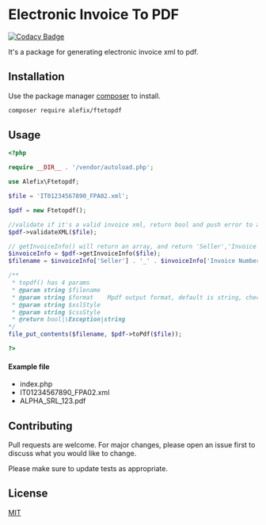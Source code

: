 # Electronic Invoice To PDF

[![Codacy Badge](https://api.codacy.com/project/badge/Grade/00af30382345413dbe6abde5cba06765)](https://app.codacy.com/app/hirale/ftetopdf?utm_source=github.com&utm_medium=referral&utm_content=hirale/ftetopdf&utm_campaign=Badge_Grade_Settings)

It's a package for generating electronic invoice xml to pdf.

## Installation

Use the package manager [composer](https://getcomposer.org/download/) to install.

```bash
composer require alefix/ftetopdf
```

## Usage

```php
<?php

require __DIR__ . '/vendor/autoload.php';

use Alefix\Ftetopdf;

$file = 'IT01234567890_FPA02.xml';

$pdf = new Ftetopdf();

//validate if it's a valid invoice xml, return bool and push error to array $pdf->errors
$pdf->validateXML($file);

// getInvoiceInfo() will return an array, and return 'Seller','Invoice Number','Vat Number'
$invoiceInfo = $pdf->getInvoiceInfo($file);
$filename = $invoiceInfo['Seller'] . '_' . $invoiceInfo['Invoice Number'] . '.pdf';

/**
 * topdf() has 4 params
 * @param string $filename
 * @param string $format    Mpdf output format, default is string, check mpdf output() for details
 * @param string $xslStyle
 * @param string $cssStyle
 * @return bool|\Exception|string
*/
file_put_contents($filename, $pdf->toPdf($file));

?>

```
#### Example file
- index.php
- IT01234567890_FPA02.xml
- ALPHA_SRL_123.pdf


## Contributing
Pull requests are welcome. For major changes, please open an issue first to discuss what you would like to change.

Please make sure to update tests as appropriate.

## License
[MIT](https://choosealicense.com/licenses/mit/)
